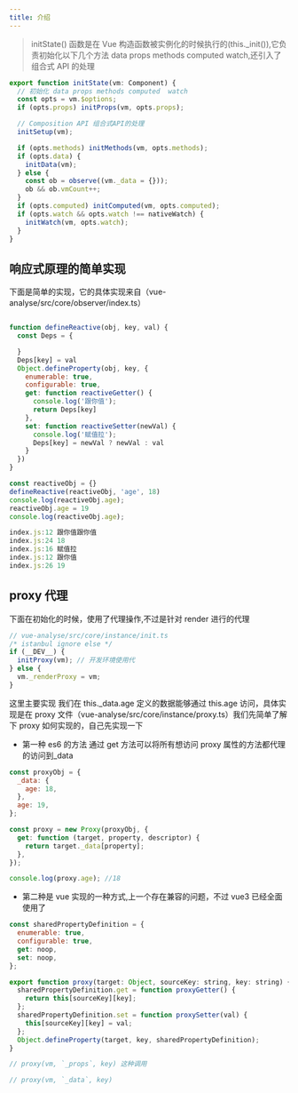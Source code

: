 ```yaml
---
title: 介绍
---
```


> initState() 函数是在 Vue 构造函数被实例化的时候执行的(this.\_init()),它负责初始化以下几个方法 data props methods computed watch,还引入了 组合式 API 的处理

```javascript
export function initState(vm: Component) {
  // 初始化 data props methods computed  watch
  const opts = vm.$options;
  if (opts.props) initProps(vm, opts.props);

  // Composition API 组合式API的处理
  initSetup(vm);

  if (opts.methods) initMethods(vm, opts.methods);
  if (opts.data) {
    initData(vm);
  } else {
    const ob = observe((vm._data = {}));
    ob && ob.vmCount++;
  }
  if (opts.computed) initComputed(vm, opts.computed);
  if (opts.watch && opts.watch !== nativeWatch) {
    initWatch(vm, opts.watch);
  }
}
```

## 响应式原理的简单实现

下面是简单的实现，它的具体实现来自（vue-analyse/src/core/observer/index.ts）

```javascript

function defineReactive(obj, key, val) {
  const Deps = {

  }
  Deps[key] = val
  Object.defineProperty(obj, key, {
    enumerable: true,
    configurable: true,
    get: function reactiveGetter() {
      console.log('跟你值');
      return Deps[key]
    },
    set: function reactiveSetter(newVal) {
      console.log('赋值拉');
      Deps[key] = newVal ? newVal : val
    }
  })
}

const reactiveObj = {}
defineReactive(reactiveObj, 'age', 18)
console.log(reactiveObj.age);
reactiveObj.age = 19
console.log(reactiveObj.age);

index.js:12 跟你值跟你值
index.js:24 18
index.js:16 赋值拉
index.js:12 跟你值
index.js:26 19

```

## proxy 代理

下面在初始化的时候，使用了代理操作,不过是针对 render 进行的代理

```javascript
// vue-analyse/src/core/instance/init.ts
/* istanbul ignore else */
if (__DEV__) {
  initProxy(vm); // 开发环境使用代
} else {
  vm._renderProxy = vm;
}
```

这里主要实现 我们在 this.\_data.age 定义的数据能够通过 this.age 访问，具体实现是在 proxy 文件（vue-analyse/src/core/instance/proxy.ts）我们先简单了解下 proxy 如何实现的，自己先实现一下

- 第一种 es6 的方法
  通过 get 方法可以将所有想访问 proxy 属性的方法都代理的访问到\_data

```javascript
const proxyObj = {
  _data: {
    age: 18,
  },
  age: 19,
};

const proxy = new Proxy(proxyObj, {
  get: function (target, property, descriptor) {
    return target._data[property];
  },
});

console.log(proxy.age); //18
```

- 第二种是 vue 实现的一种方式,上一个存在兼容的问题，不过 vue3 已经全面使用了

```javascript
const sharedPropertyDefinition = {
  enumerable: true,
  configurable: true,
  get: noop,
  set: noop,
};

export function proxy(target: Object, sourceKey: string, key: string) {
  sharedPropertyDefinition.get = function proxyGetter() {
    return this[sourceKey][key];
  };
  sharedPropertyDefinition.set = function proxySetter(val) {
    this[sourceKey][key] = val;
  };
  Object.defineProperty(target, key, sharedPropertyDefinition);
}

// proxy(vm, `_props`, key) 这种调用

// proxy(vm, `_data`, key)
```
